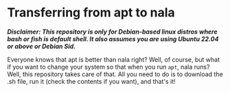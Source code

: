 # Transferring from apt to nala

***Disclaimer: This repository is only for Debian-based linux distros where bash or fish is default shell. It also assumes you are using Ubuntu 22.04 or above or Debian Sid.***

Everyone knows that apt is better than nala right? Well, of course, but what if you want to change your system so that when you run `apt`, nala runs? Well, this repository takes care of that. All you need to do is to download the .sh file, run it (check the contents if you want), and that's it!

